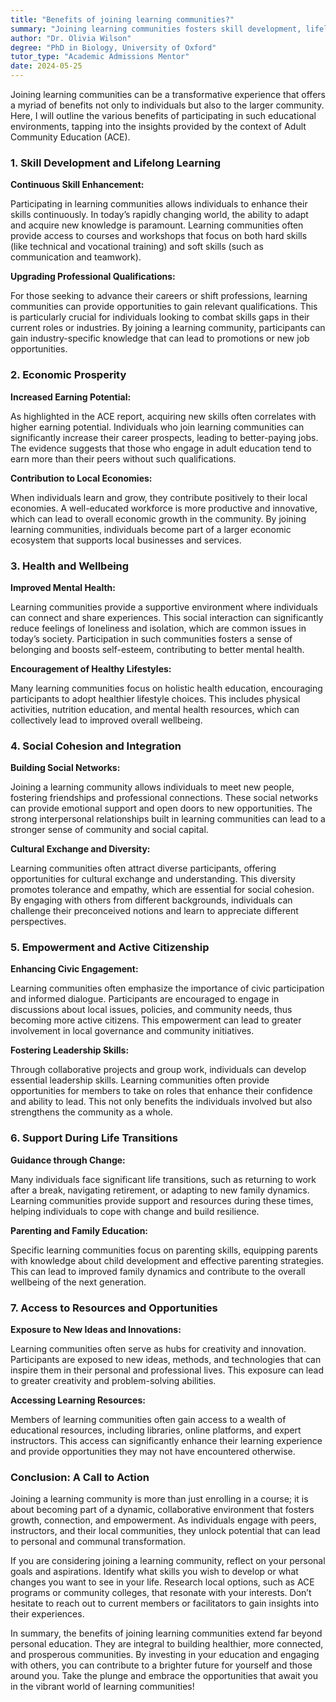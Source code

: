 ```yaml
---
title: "Benefits of joining learning communities?"
summary: "Joining learning communities fosters skill development, lifelong learning, networking opportunities, and personal growth for individuals and communities alike."
author: "Dr. Olivia Wilson"
degree: "PhD in Biology, University of Oxford"
tutor_type: "Academic Admissions Mentor"
date: 2024-05-25
---
```


Joining learning communities can be a transformative experience that offers a myriad of benefits not only to individuals but also to the larger community. Here, I will outline the various benefits of participating in such educational environments, tapping into the insights provided by the context of Adult Community Education (ACE). 

### 1. Skill Development and Lifelong Learning

**Continuous Skill Enhancement:** 

Participating in learning communities allows individuals to enhance their skills continuously. In today’s rapidly changing world, the ability to adapt and acquire new knowledge is paramount. Learning communities often provide access to courses and workshops that focus on both hard skills (like technical and vocational training) and soft skills (such as communication and teamwork). 

**Upgrading Professional Qualifications:** 

For those seeking to advance their careers or shift professions, learning communities can provide opportunities to gain relevant qualifications. This is particularly crucial for individuals looking to combat skills gaps in their current roles or industries. By joining a learning community, participants can gain industry-specific knowledge that can lead to promotions or new job opportunities.

### 2. Economic Prosperity

**Increased Earning Potential:**

As highlighted in the ACE report, acquiring new skills often correlates with higher earning potential. Individuals who join learning communities can significantly increase their career prospects, leading to better-paying jobs. The evidence suggests that those who engage in adult education tend to earn more than their peers without such qualifications.

**Contribution to Local Economies:**

When individuals learn and grow, they contribute positively to their local economies. A well-educated workforce is more productive and innovative, which can lead to overall economic growth in the community. By joining learning communities, individuals become part of a larger economic ecosystem that supports local businesses and services.

### 3. Health and Wellbeing

**Improved Mental Health:**

Learning communities provide a supportive environment where individuals can connect and share experiences. This social interaction can significantly reduce feelings of loneliness and isolation, which are common issues in today’s society. Participation in such communities fosters a sense of belonging and boosts self-esteem, contributing to better mental health.

**Encouragement of Healthy Lifestyles:**

Many learning communities focus on holistic health education, encouraging participants to adopt healthier lifestyle choices. This includes physical activities, nutrition education, and mental health resources, which can collectively lead to improved overall wellbeing.

### 4. Social Cohesion and Integration

**Building Social Networks:**

Joining a learning community allows individuals to meet new people, fostering friendships and professional connections. These social networks can provide emotional support and open doors to new opportunities. The strong interpersonal relationships built in learning communities can lead to a stronger sense of community and social capital.

**Cultural Exchange and Diversity:**

Learning communities often attract diverse participants, offering opportunities for cultural exchange and understanding. This diversity promotes tolerance and empathy, which are essential for social cohesion. By engaging with others from different backgrounds, individuals can challenge their preconceived notions and learn to appreciate different perspectives.

### 5. Empowerment and Active Citizenship

**Enhancing Civic Engagement:**

Learning communities often emphasize the importance of civic participation and informed dialogue. Participants are encouraged to engage in discussions about local issues, policies, and community needs, thus becoming more active citizens. This empowerment can lead to greater involvement in local governance and community initiatives.

**Fostering Leadership Skills:**

Through collaborative projects and group work, individuals can develop essential leadership skills. Learning communities often provide opportunities for members to take on roles that enhance their confidence and ability to lead. This not only benefits the individuals involved but also strengthens the community as a whole.

### 6. Support During Life Transitions

**Guidance through Change:**

Many individuals face significant life transitions, such as returning to work after a break, navigating retirement, or adapting to new family dynamics. Learning communities provide support and resources during these times, helping individuals to cope with change and build resilience.

**Parenting and Family Education:**

Specific learning communities focus on parenting skills, equipping parents with knowledge about child development and effective parenting strategies. This can lead to improved family dynamics and contribute to the overall wellbeing of the next generation.

### 7. Access to Resources and Opportunities

**Exposure to New Ideas and Innovations:**

Learning communities often serve as hubs for creativity and innovation. Participants are exposed to new ideas, methods, and technologies that can inspire them in their personal and professional lives. This exposure can lead to greater creativity and problem-solving abilities.

**Accessing Learning Resources:**

Members of learning communities often gain access to a wealth of educational resources, including libraries, online platforms, and expert instructors. This access can significantly enhance their learning experience and provide opportunities they may not have encountered otherwise.

### Conclusion: A Call to Action

Joining a learning community is more than just enrolling in a course; it is about becoming part of a dynamic, collaborative environment that fosters growth, connection, and empowerment. As individuals engage with peers, instructors, and their local communities, they unlock potential that can lead to personal and communal transformation.

If you are considering joining a learning community, reflect on your personal goals and aspirations. Identify what skills you wish to develop or what changes you want to see in your life. Research local options, such as ACE programs or community colleges, that resonate with your interests. Don’t hesitate to reach out to current members or facilitators to gain insights into their experiences.

In summary, the benefits of joining learning communities extend far beyond personal education. They are integral to building healthier, more connected, and prosperous communities. By investing in your education and engaging with others, you can contribute to a brighter future for yourself and those around you. Take the plunge and embrace the opportunities that await you in the vibrant world of learning communities!
    